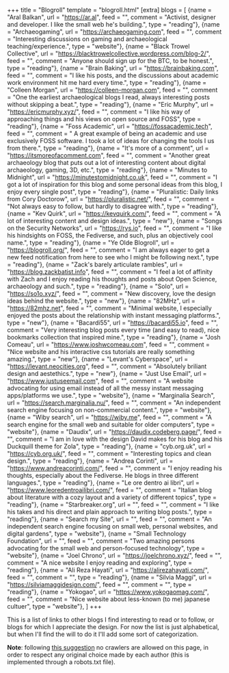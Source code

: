 +++
title = "Blogroll"
template = "blogroll.html"
[extra]
blogs = [
    {name = "Aral Balkan", url = "https://ar.al", feed = "", comment = "Activist, designer and developer. I like the small web he's building.", type = "reading"},
    {name = "Archaeogaming", url = "https://archaeogaming.com", feed = "", comment = "Interesting discussions on gaming and archaeological teaching/experience.", type = "website"},
    {name = "Black Trowel Collective", url = "https://blacktrowelcollective.wordpress.com/blog-2/", feed = "", comment = "Anyone should sign up for the BTC, to be honest.", type = "reading"},
    {name = "Brain Baking", url = "https://brainbaking.com", feed = "", comment = "I like his posts, and the discussions about academic work environment hit me hard every time.", type = "reading"},
    {name = "Colleen Morgan", url = "https://colleen-morgan.com", feed = "", comment = "One the earliest archaeological blogs I read, always interesting posts without skipping a beat.", type = "reading"},
    {name = "Eric Murphy", url = "https://ericmurphy.xyz/", feed = "", comment = "I like his way of approaching things and his views on open source and FOSS", type = "reading"},
    {name = "Foss Academic", url = "https://fossacademic.tech", feed = "", comment = " A great example of being an academic and use exclusively FOSS software. I took a lot of ideas for changing the tools I us from there.", type = "reading"},
    {name = "It's more of a comment", url = "https://itsmoreofacomment.com", feed = "", comment = "Another great archaeology blog that puts out a lot of interesting content about digital archaeology, gaming, 3D, etc.", type = "reading"},
    {name = "Minutes to Midnight", url = "https://minutestomidnight.co.uk", feed = "", comment = "I got a lot of inspiration for this blog and some personal ideas from this blog, I enjoy every single post", type = "reading"},
    {name = "Pluralistic: Daily links from Cory Doctorow", url = "https://pluralistic.net/", feed = "", comment = "Not always easy to follow, but hardly to disagree with.", type = "reading"},
    {name = "Kev Quirk", url = "https://kevquirk.com/", feed = "", comment = "A lot of interesting content and design ideas.", type = "new"},
    {name = "Songs on the Security Networks", url = "https://rys.io", feed = "", comment = "I like his hindsights on FOSS, the Fediverse, and such, plus an objectively cool name.", type = "reading"},
    {name = "Ye Olde Blogroll", url = "https://blogroll.org/", feed = "", comment = "I am always eager to get a new feed notification from here to see who I might be following next.", type = "reading"},
    {name = "Zack's barely articulate rambles", url = "https://blog.zackbatist.info", feed = "", comment = "I feel a lot of affinity with Zach and I enjoy reading his thoughts and posts about Open Science, archaeology and such.", type = "reading"},
    {name = "Solo", url = "https://so1o.xyz/", feed = "", comment = "New discovery, love the design ideas behind the website.", type = "new"},
    {name = "82MHz", url = "https://82mhz.net", feed = "", comment = "Minimal website, I especially enjoyed the posts about the relationship with instant messaging platforms.", type = "new"},
    {name = "Bacardi55", url = "https://bacardi55.io", feed = "", comment = "Very interesting blog posts every time (and easy to read), nice bookmarks collection that inspired mine.", type = "reading"},
    {name = "Josh Comeau", url = "https://www.joshwcomeau.com", feed = "", comment = "Nice website and his interactive css tutorials are really something amazing.", type = "new"},
    {name = "Levant's Cyberspace", url = "https://levant.neocities.org", feed = "", comment = "Absolutely briliant design and aestethics.", type = "new"},
    {name = "Just Use Email", url = "https://www.justuseemail.com", feed = "", comment = "A website advocating for using email instead of all the messy instant messaging apps/platforms we use.", type = "website"},
    {name = "Marginalia Search", url = "https://search.marginalia.nu/", feed = "", comment = "An independent search engine focusing on non-commercial content.", type = "website"},
    {name = "Wiby search", url = "https://wiby.me", feed = "", comment = "A search engine for the small web and suitable for older computers", type = "website"},
    {name = "Daudix", url = "https://daudix.codeberg.page/", feed = "", comment = "I am in love with the design David makes for his blog and his Duckquill theme for Zola", type = "reading"},
    {name = "cyb.org.uk", url = "https://cyb.org.uk/", feed = "", comment = "Interesting topics and clean design.", type = "reading"},
    {name = "Andrea Corinti", url = "https://www.andreacorinti.com/", feed = "", comment = "I enjoy reading his thoughts, especially about the Fediverse. He blogs in three different languages.", type = "reading"},
    {name = "Le ore dentro ai libri", url = "https://www.leoredentroailibri.com/", feed = "", comment = "Italian blog about literature with a cozy layout and a variety of different topics", type = "reading"},
    {name = "Starbreaker.org", url = "", feed = "", comment = "I like his takes and his direct and plain approach to writing blog posts.", type = "reading"},
    {name = "Search my Site", url = "", feed = "", comment = "An independent search engine focusing on small web, personal websites, and digital gardens", type = "website"},
    {name = "Small Technology Foundation", url = "", feed = "", comment = "Two amazing persons advocating for the small web and person-focused technology", type = "website"},
    {name = "Joel Chrono", url = "https://joelchrono.xyz/", feed = "", comment = "A nice website I enjoy reading and exploring", type = "reading"},
    {name = "Ali Reza Hayati", url = "https://alirezahayati.com/", feed = "", comment = "", type = "reading"},
    {name = "Silvia Maggi", url = "https://silviamaggidesign.com/", feed = "", comment = "", type = "reading"},
    {name = "Yokogao", url = "https://www.yokogaomag.com/", feed = "", comment = "Nice website about less-known (to me) japanese cultuer", type = "website"},
]
+++

This is a list of links to other blogs I find interesting to read or to follow, or blogs for which I appreciate the design. For now the list is just alphabetical, but when I'll find the will to do it I'll add some sort of categorization.

**Note**: following [this suggestion](https://starbreaker.org/links/) no crawlers are allowed on this page, in order to respect any original choice made by each author (this is implemented through a robots.txt file).
